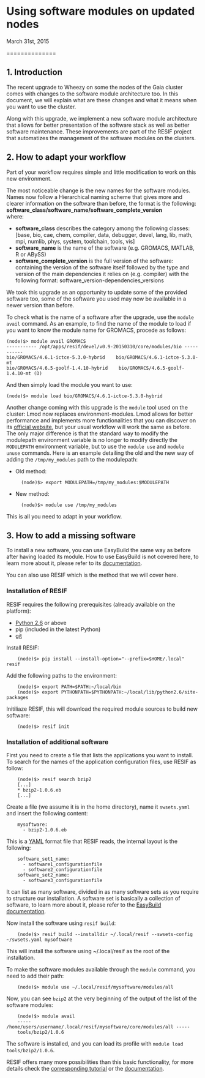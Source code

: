 # Using software modules on updated nodes
March 31st, 2015

==============

## 1. Introduction

The recent upgrade to Wheezy on some the nodes of the Gaia cluster comes with changes to the software module architecture too. In this document, we will explain what are these changes and what it means when you want to use the cluster.

Along with this upgrade, we implement a new software module architecture that allows for better presentation of the software stack as well as better software maintenance. These improvements are part of the RESIF project that automatizes the management of the software modules on the clusters.

## 2. How to adapt your workflow

Part of your workflow requires simple and little modification to work on this new environment.

The most noticeable change is the new names for the software modules. Names now follow a Hierarchical naming scheme that gives more and clearer information on the software than before, the format is the following:  
**software_class/software_name/software_complete_version**  
where:  
- **software_class** describes the category among the following classes: [base, bio, cae, chem, compiler, data, debugger, devel, lang, lib, math, mpi, numlib, phys, system, toolchain, tools, vis]
- **software_name** is the name of the software (e.g. GROMACS, MATLAB, R or ABySS)
- **software_complete_version** is the full version of the software: containing the version of the software itself followed by the type and version of the main dependencies it relies on (e.g. compiler) with the following format: software_version-dependencies_versions

We took this upgrade as an opportunity to update some of the provided software too, some of the software you used may now be available in a newer version than before.

To check what is the name of a software after the upgrade, use the `module avail` command. As an example, to find the name of the module to load if you want to know the module name for GROMACS, procede as follows:

    (node)$> module avail GROMACS
    ----------- /opt/apps/resif/devel/v0.9-20150310/core/modules/bio -----------
    bio/GROMACS/4.6.1-ictce-5.3.0-hybrid    bio/GROMACS/4.6.1-ictce-5.3.0-mt
    bio/GROMACS/4.6.5-goolf-1.4.10-hybrid    bio/GROMACS/4.6.5-goolf-1.4.10-mt (D)
And then simply load the module you want to use:

    (node)$> module load bio/GROMACS/4.6.1-ictce-5.3.0-hybrid

Another change coming with this upgrade is the `module` tool used on the cluster: Lmod now replaces environment-modules. Lmod allows for better performance and implements more functionalities that you can discover on its [official website](https://www.tacc.utexas.edu/research-development/tacc-projects/lmod), but your usual workflow will work the same as before. The only major difference is that the standard way to modify the modulepath environment variable is no longer to modify directly the `MODULEPATH` environment variable, but to use the `module use` and `module unuse` commands. Here is an example detailing the old and the new way of adding the `/tmp/my_modules` path to the modulepath:

- Old method:

        (node)$> export MODULEPATH=/tmp/my_modules:$MODULEPATH
- New method:

        (node)$> module use /tmp/my_modules

This is all you need to adapt in your workflow.

## 3. How to add a missing software

To install a new software, you can use EasyBuild the same way as before after having loaded its module. How to use EasyBuild is not covered here, to learn more about it, please refer to its [documentation](http://easybuild.readthedocs.org/en/latest/).

You can also use RESIF which is the method that we will cover here.

### Installation of RESIF

RESIF requires the following prerequisites (already available on the platform):

- [Python 2.6](https://www.python.org/downloads) or above
- pip (included in the latest Python)
- [git](http://git-scm.com/downloads)

Install RESIF:

        (node)$> pip install --install-option="--prefix=$HOME/.local" resif

Add the following paths to the environment:

        (node)$> export PATH=$PATH:~/local/bin
        (node)$> export PYTHONPATH=$PYTHONPATH:~/local/lib/python2.6/site-packages

Initiliaze RESIF, this will download the required module sources to build new software:

        (node)$> resif init

### Installation of additional software

First you need to create a file that lists the applications you want to install.  
To search for the names of the application configuration files, use RESIF as follow:

        (node)$> resif search bzip2
        [...]
        * bzip2-1.0.6.eb
        [...]
Create a file (we assume it is in the home directory), name it `swsets.yaml` and insert the following content:

        mysoftware:
          - bzip2-1.0.6.eb

This is a [YAML](http://yaml.org/) format file that RESIF reads, the internal layout is the following:

        software_set1_name:
          - software1_configurationfile
          - software2_configurationfile
        software_set2_name:
          - software3_configurationfile
It can list as many software, divided in as many software sets as you require to structure our installation. A software set is basically a collection of software, to learn more about it, please refer to the [EasyBuild documentation](http://resif-pypi.readthedocs.org/en/latest/).

Now install the software using `resif build`:

        (node)$> resif build --installdir ~/.local/resif --swsets-config ~/swsets.yaml mysoftware
This will install the software using ~/.local/resif as the root of the installation.

To make the software modules available through the `module` command, you need to add their path:

        (node)$> module use ~/.local/resif/mysoftware/modules/all

Now, you can see `bzip2` at the very beginning of the output of the list of the software modules:

        (node)$> module avail
        ----- /home/users/username/.local/resif/mysoftware/core/modules/all -----
        tools/bzip2/1.0.6

The software is installed, and you can load its profile with `module load tools/bzip2/1.0.6`.

RESIF offers many more possibilities than this basic functionality, for more details check the [corresponding tutorial](https://github.com/ULHPC/tutorials/tree/devel/advanced/RESIF) or the [documentation](http://resif-pypi.readthedocs.org/en/latest/).